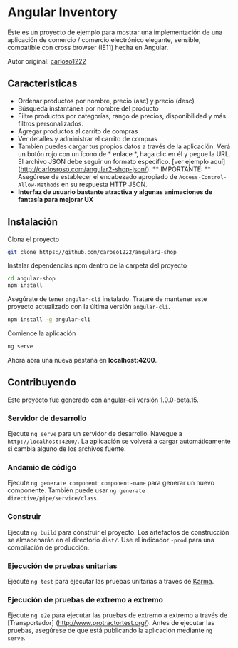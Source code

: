 # Angular Inventory

Este es un proyecto de ejemplo para mostrar una implementación de una aplicación de comercio / comercio electrónico elegante, sensible, compatible con cross browser (IE11) hecha en Angular.

Autor original: [carloso1222](https://github.com/caroso1222/angular2-shop)

## Caracteristicas
* Ordenar productos por nombre, precio (asc) y precio (desc)
* Búsqueda instantánea por nombre del producto
* Filtre productos por categorías, rango de precios, disponibilidad y más filtros personalizados.
* Agregar productos al carrito de compras
* Ver detalles y administrar el carrito de compras
* También puedes cargar tus propios datos a través de la aplicación. Verá un botón rojo con un ícono de * enlace *, haga clic en él y pegue la URL. El archivo JSON debe seguir un formato específico. [ver ejemplo aquí] (http://carlosroso.com/angular2-shop-json/). ** IMPORTANTE: ** Asegúrese de establecer el encabezado apropiado de `Access-Control-Allow-Methods` en su respuesta HTTP JSON.
* **Interfaz de usuario bastante atractiva y algunas animaciones de fantasía para mejorar UX**

## Instalación

Clona el proyecto
```bash
git clone https://github.com/caroso1222/angular2-shop
```

Instalar dependencias npm dentro de la carpeta del proyecto
```bash
cd angular-shop
npm install
```

Asegúrate de tener `angular-cli` instalado. Trataré de mantener este proyecto actualizado con la última versión `angular-cli`.
```bash
npm install -g angular-cli
```

Comience la aplicación
```bash
ng serve
```

Ahora abra una nueva pestaña en **localhost:4200**.

## Contribuyendo

Este proyecto fue generado con [angular-cli](https://github.com/angular/angular-cli) versión 1.0.0-beta.15.

### Servidor de desarrollo
Ejecute `ng serve` para un servidor de desarrollo. Navegue a `http://localhost:4200/`. La aplicación se volverá a cargar automáticamente si cambia alguno de los archivos fuente.

### Andamio de código

Ejecute `ng generate component component-name` para generar un nuevo componente. También puede usar `ng generate directive/pipe/service/class`.

### Construir

Ejecuta `ng build` para construir el proyecto. Los artefactos de construcción se almacenarán en el directorio `dist/`. Use el indicador `-prod` para una compilación de producción.

### Ejecución de pruebas unitarias

Ejecute `ng test` para ejecutar las pruebas unitarias a través de [Karma](https://karma-runner.github.io).

### Ejecución de pruebas de extremo a extremo

Ejecute `ng e2e` para ejecutar las pruebas de extremo a extremo a través de [Transportador] (http://www.protractortest.org/).
Antes de ejecutar las pruebas, asegúrese de que está publicando la aplicación mediante `ng serve`.
